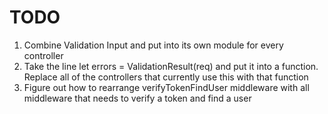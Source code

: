 # TODO


1. Combine Validation Input and put into its own module for every controller 
2. Take the line let errors = ValidationResult(req) and put it into a function. Replace all of the 
controllers that currently use this with that function 
3. Figure out how to rearrange verifyTokenFindUser middleware with all middleware that needs to verify a token and find a user 